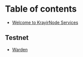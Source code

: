 # Table of contents

* [Welcome to KrayirNode Services](README.md)

## Testnet

* [Warden](testnet/warden.md)

